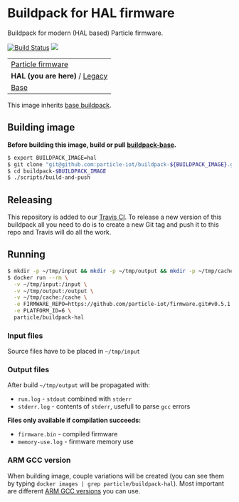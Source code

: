 # Buildpack for HAL firmware
Buildpack for modern (HAL based) Particle firmware.

[![Build Status](https://travis-ci.org/particle-iot/buildpack-hal.svg)](https://travis-ci.org/particle-iot/buildpack-hal) [![](https://imagelayers.io/badge/particle/buildpack-hal:latest.svg)](https://imagelayers.io/?images=particle/buildpack-hal:latest 'Get your own badge on imagelayers.io')

| |
|---|
|  [Particle firmware](https://github.com/particle-iot/firmware-buildpack-builder)  |
| **HAL (you are here)** / [Legacy](https://github.com/particle-iot/buildpack-0.3.x)   |
| [Base](https://github.com/particle-iot/buildpack-base) |

This image inherits [base buildpack](https://github.com/particle-iot/buildpack-base).

## Building image

**Before building this image, build or pull [buildpack-base](https://github.com/particle-iot/buildpack-base).**

```bash
$ export BUILDPACK_IMAGE=hal
$ git clone "git@github.com:particle-iot/buildpack-${BUILDPACK_IMAGE}.git"
$ cd buildpack-$BUILDPACK_IMAGE
$ ./scripts/build-and-push
```

## Releasing

This repository is added to our [Travis CI](https://travis-ci.org/particle-iot/buildpack-hal). To release a new version of this buildpack all you need to do is to create a new Git tag and push it to this repo and Travis will do all the work.

## Running

```bash
$ mkdir -p ~/tmp/input && mkdir -p ~/tmp/output && mkdir -p ~/tmp/cache
$ docker run --rm \
  -v ~/tmp/input:/input \
  -v ~/tmp/output:/output \
  -v ~/tmp/cache:/cache \
  -e FIRMWARE_REPO=https://github.com/particle-iot/firmware.git#v0.5.1 \
  -e PLATFORM_ID=6 \
  particle/buildpack-hal
```

### Input files
Source files have to be placed in `~/tmp/input`

### Output files
After build `~/tmp/output` will be propagated with:

* `run.log` - `stdout` combined with `stderr`
* `stderr.log` - contents of `stderr`, usefull to parse `gcc` errors

**Files only available if compilation succeeds:**
* `firmware.bin` - compiled firmware
* `memory-use.log` - firmware memory use

### ARM GCC version
When building image, couple variations will be created (you can see them by typing `docker images | grep particle/buildpack-hal`).
Most important are different [ARM GCC versions](https://launchpad.net/gcc-arm-embedded/+download) you can use.
